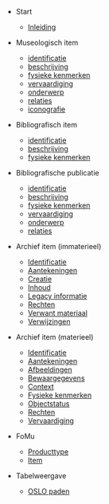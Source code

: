 <!-- docs/_sidebar.md -->

* Start
    * [Inleiding](/content/getting-started.md)

* Museologisch item
	* [identificatie](/content/modellen/CRM/MuseologicalItem/Identification.md)
	* [beschrijving](/content/modellen/CRM/MuseologicalItem/Description.md)
	* [fysieke kenmerken](/content/modellen/CRM/MuseologicalItem/Physical.md)
	* [vervaardiging](/content/modellen/CRM/MuseologicalItem/Existence.md)
	* [onderwerp](/content/modellen/CRM/MuseologicalItem/Subject.md)
	* [relaties](/content/modellen/CRM/MuseologicalItem/Relation.md)
	* [iconografie](/content/modellen/CRM/MuseologicalItem/Iconography.md)

* Bibliografisch item
	* [identificatie](/content/modellen/CRM/BibliographicalItem/Identification.md)
	* [beschrijving](/content/modellen/CRM/BibliographicalItem/Description.md)
	* [fysieke kenmerken](/content/modellen/CRM/BibliographicalItem/Physical.md)

* Bibliografische publicatie
	* [identificatie](/content/modellen/CRM/BibliographicalPublicationExpression/Identification.md)
	* [beschrijving](/content/modellen/CRM/BibliographicalPublicationExpression/Description.md)
	* [fysieke kenmerken](/content/modellen/CRM/BibliographicalPublicationExpression/Physical.md)
	* [vervaardiging](/content/modellen/CRM/BibliographicalPublicationExpression/Existence.md)
	* [onderwerp](/content/modellen/CRM/BibliographicalPublicationExpression/Subject.md)
	* [relaties](/content/modellen/CRM/BibliographicalPublicationExpression/Relation.md)

* Archief item (immaterieel)

	* [Identificatie](/content/modellen/ArchiefItemImmaterieel/Identificatie.md)
	* [Aantekeningen](/content/modellen/ArchiefItemImmaterieel/Aantekeningen.md)
	* [Creatie](/content/modellen/ArchiefItemImmaterieel/Creatie.md)
	* [Inhoud](/content/modellen/ArchiefItemImmaterieel/Inhoud.md)
	* [Legacy informatie](/content/modellen/ArchiefItemImmaterieel/LegacyInformatie.md)
	* [Rechten](/content/modellen/ArchiefItemImmaterieel/Rechten.md)
	* [Verwant materiaal](/content/modellen/ArchiefItemImmaterieel/VerwantMateriaal.md)
	* [Verwijzingen](/content/modellen/ArchiefItemImmaterieel/Verwijzingen.md)

* Archief item (materieel)

	* [Identificatie](/content/modellen/ArchiefItemMaterieel/Identificatie.md)
	* [Aantekeningen](/content/modellen/ArchiefItemMaterieel/Aantekeningen.md)
	* [Afbeeldingen](/content/modellen/ArchiefItemMaterieel/Afbeeldingen.md)
	* [Bewaargegevens](/content/modellen/ArchiefItemMaterieel/Bewaargegevens.md)
	* [Context](/content/modellen/ArchiefItemMaterieel/Context.md)
	* [Fysieke kenmerken](/content/modellen/ArchiefItemMaterieel/FysiekeKenmerken.md)
	* [Objectstatus](/content/modellen/ArchiefItemMaterieel/Objectstatus.md)
	* [Rechten](/content/modellen/ArchiefItemMaterieel/Rechten.md)
	* [Vervaardiging](/content/modellen/ArchiefItemMaterieel/Vervaardiging.md)

* FoMu
	* [Producttype](/content/modellen/CRM/Producttype.md)
	* [Item](/content/modellen/CRM/Item.md)

* Tabelweergave

    * [OSLO paden](/content/modellen/tabel.md)